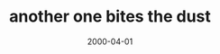 ---
layout: minutesLayout.md
tags: meetingMinutes
date: 2000-04-01
title: "another one bites the dust"
meetingMinutes: "Lorem ipsum dolor sit amet, consectetur adipiscing elit. Nunc dolor felis, viverra ac tristique congue, ullamcorper et magna. In quis enim sit amet massa tincidunt rhoncus non vestibulum nisi. Vivamus varius fringilla maximus. Donec dui mi, interdum eu posuere eu, pellentesque sed mi. Vestibulum sagittis imperdiet libero ac fringilla. Suspendisse lacinia facilisis justo, at interdum risus. Donec eleifend, massa sed varius ultricies, justo massa pharetra lectus, nec congue justo ipsum nec libero. Duis at enim mattis, porttitor eros eget, fermentum mi. Suspendisse faucibus tristique lobortis. Etiam accumsan orci massa, aliquet finibus nibh iaculis sodales. Sed blandit, tellus sit amet sodales elementum, tortor lorem eleifend ligula, ac dignissim nunc diam dapibus urna. Proin quam leo, ultrices ac accumsan at, tincidunt eget justo. Phasellus aliquam, libero ac tristique volutpat, elit neque iaculis diam, quis sodales lacus leo eu ante. Phasellus eu pellentesque purus. Praesent mi magna, tempor sed condimentum ut, malesuada eget sem."
---